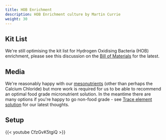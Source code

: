 ```yaml
---
title: HOB Enrichment
description: HOB Enrichment culture by Martin Currie
weight: 30
---
```


## Kit List
We're still optimising the kit list for Hydrogen Oxidising Bacteria (HOB) enrichment, please see this discussion on the [Bill of Materials](https://forum.AMYBO.org/t/bill-of-materials/57) for the latest.

## Media
We're reasonably happy with our [mesonutrients](https://forum.amybo.org/t/hob-culture-medium-ingredients/53/7) (other than perhaps the Calcium Chloride) but more work is required for us to be able to recommend an optimal food grade micronutrient solution.  In the meantime there are many options if you're happy to go non-food grade - see [Trace element solution](https://forum.AMYBO.org/t/trace-element-solution/56/21) for our latest thoughts.

## Setup
{{< youtube CfzGvK5tgiQ >}}

<br>
